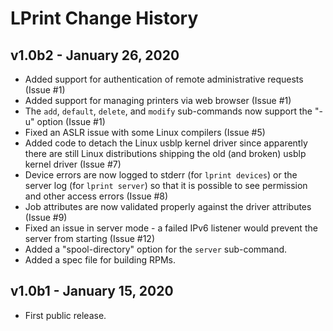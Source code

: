 LPrint Change History
=====================

v1.0b2 - January 26, 2020
-------------------------

- Added support for authentication of remote administrative requests (Issue #1)
- Added support for managing printers via web browser (Issue #1)
- The `add`, `default`, `delete`, and `modify` sub-commands now support the "-u"
  option (Issue #1)
- Fixed an ASLR issue with some Linux compilers (Issue #5)
- Added code to detach the Linux usblp kernel driver since apparently there are
  still Linux distributions shipping the old (and broken) usblp kernel driver
  (Issue #7)
- Device errors are now logged to stderr (for `lprint devices`) or the server
  log (for `lprint server`) so that it is possible to see permission and other
  access errors (Issue #8)
- Job attributes are now validated properly against the driver attributes
  (Issue #9)
- Fixed an issue in server mode - a failed IPv6 listener would prevent the
  server from starting (Issue #12)
- Added a "spool-directory" option for the `server` sub-command.
- Added a spec file for building RPMs.


v1.0b1 - January 15, 2020
-------------------------

- First public release.
